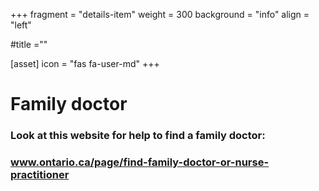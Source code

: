+++
fragment = "details-item"
weight = 300
background = "info"
align = "left"

#title =""

[asset]
  icon = "fas fa-user-md"
+++

# Family doctor
### Look at this website for help to find a family doctor:
### www.ontario.ca/page/find-family-doctor-or-nurse-practitioner